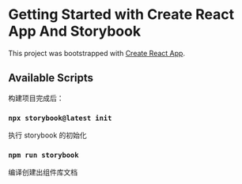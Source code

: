 # Getting Started with Create React App And Storybook

This project was bootstrapped with [Create React App](https://github.com/facebook/create-react-app).

## Available Scripts

构建项目完成后：

### `npx storybook@latest init`

执行 storybook 的初始化

### `npm run storybook`

编译创建出组件库文档
